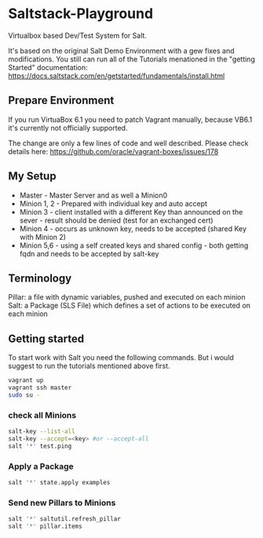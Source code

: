 # Saltstack-Playground
Virtualbox based Dev/Test System for Salt.

It's based on the original Salt Demo Environment with a gew fixes and modifications.
You still can run all of the Tutorials menationed in the "getting Started" documentation:
 https://docs.saltstack.com/en/getstarted/fundamentals/install.html  


## Prepare Environment
If you run VirtuaBox 6.1 you need to patch Vagrant manually, because VB6.1 it's currently not officially supported.

The change are only a few lines of code and well described.
Please check details here: https://github.com/oracle/vagrant-boxes/issues/178

## My Setup

* Master - Master Server and as well a Minion0
* Minion 1, 2 - Prepared with individual key and auto accept
* Minion 3 - client installed with a different Key than announced on the sever - result should be denied (test for an exchanged cert)
* Minion 4 - occurs as unknown key, needs to be accepted (shared Key with Minion 2)
* Minion 5,6 - using a self created keys and shared config - both getting fqdn and needs to be accepted by salt-key

## Terminology

Pillar: a file with dynamic variables, pushed and executed on each minion
Salt: a Package (SLS File) which defines a set of actions to be executed on each minion

## Getting started

To start work with Salt you need the following commands.
But i would suggest to run the tutorials mentioned above first.

````bash
vagrant up
vagrant ssh master
sudo su -
````

### check all Minions
````bash
salt-key --list-all
salt-key --accept=<key> #or --accept-all 
salt '*' test.ping
````

### Apply a Package

````bash
salt '*' state.apply examples
````


### Send new Pillars to Minions
````bash
salt '*' saltutil.refresh_pillar
salt '*' pillar.items
````
